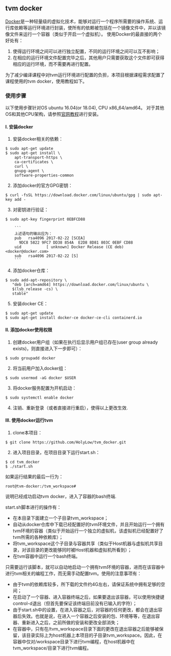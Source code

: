 ## tvm docker

[Docker](https://docs.docker-cn.com/)是一种轻量级的虚拟化技术，能够对运行一个程序所需要的操作系统、运行库依赖等运行环境进行封装，使所有的依赖被包括在一个镜像文件中，并以该镜像文件来运行一个容器（类似于开启一个虚拟机）。
使用Docker的最直接的两个好处有：
1. 使得运行环境之间可以进行独立配置，不同的运行环境之间可以互不影响；
2. 在相应的运行环境文件配置完毕之后，其他用户只需要获取这个文件即可获得相应的运行环境，而不需要再进行配置。

为了减少编译课程中对tvm运行环境进行配置的负担，本项目根据课程需求配置了课程使用的tvm docker，使用教程如下。

### 使用步骤
以下使用步骤针对OS ubuntu 16.04(or 18.04), CPU x86_64/amd64。
对于其他OS和其他CPU架构，请参照[官网教程](https://docs.docker-cn.com/engine/installation/linux/docker-ce/ubuntu/)进行安装。
#### I. 安装docker
1. 安装docker相关的依赖：
```
$ sudo apt-get update
$ sudo apt-get install \
    apt-transport-https \
    ca-certificates \
    curl \
    gnupg-agent \
    software-properties-common
```
2. 添加docker的官方GPG密钥：
```
$ curl -fsSL https://download.docker.com/linux/ubuntu/gpg | sudo apt-key add -
```
3. 对密钥进行验证：
```
$ sudo apt-key fingerprint 0EBFCD88

    ```
    上述语句的输出应为：
    pub   rsa4096 2017-02-22 [SCEA]
      9DC8 5822 9FC7 DD38 854A  E2D8 8D81 803C 0EBF CD88
    uid           [ unknown] Docker Release (CE deb) <docker@docker.com>
    sub   rsa4096 2017-02-22 [S]
    ```
```
4. 添加docker仓库：
```
$ sudo add-apt-repository \
   "deb [arch=amd64] https://download.docker.com/linux/ubuntu \
   $(lsb_release -cs) \
   stable"
```
5. 安装docker CE：
```
$ sudo apt-get update
$ sudo apt-get install docker-ce docker-ce-cli containerd.io
```

#### II. 添加docker使用权限
1. 创建docker用户组（如果在执行后显示用户组已存在(user group already exists)，则直接进入下一步即可）：
```
$ sudo groupadd docker
```
2. 将当前用户加入docker组：
```
$ sudo usermod -aG docker $USER
```
3. 将docker服务配置为开机启动：
```
$ sudo systemctl enable docker
```
4. 注销、重新登录（或者直接进行重启），使得以上更改生效.

#### III. 使用docker运行tvm
1. clone本项目：
```
$ git clone https://github.com/HolyLow/tvm_docker.git
```
2. 进入项目目录，在项目目录下运行start.sh：
```
$ cd tvm_docker
$ ./start.sh
```
如果运行结果的最后一行为：
```
root@tvm-docker:/tvm_workspace# 
```
说明已经成功启动tvm docker，进入了容器的bash终端.

start.sh脚本进行的操作有：
- 在本目录下面建立一个子目录tvm_workspace；
- 自动从docker仓库中下载已经配置好的tvm环境文件，并且开始运行一个拥有tvm环境的容器（类似于开始运行一个独立的虚拟机，该虚拟机已经配置好了tvm所需的各种依赖库）；
- 将tvm_workspace这个子目录与容器共享（类似于Host机器与虚拟机共享目录，对该目录的更改能够同时被Host机器和虚拟机所看到）；
- 在tvm容器中运行一个bash终端。

只需要运行该脚本，就可以自动地启动一个拥有tvm环境的容器，进而在该容器中进行tvm相关的编程工作，而无需手动配置tvm。使用的注意事项有：
- 由于tvm的依赖库较多，所下载的文件约4G左右，请保证系统中拥有足够的空间；
- 在启动了一个容器、进入容器终端之后，如果要退出该容器，可以使用快捷键control-d退出（但首先要保证该终端目前没有已输入的字符）；
- 由于start.sh中的设置，在进入容器之后，对容器的任何更改，都会在退出容器后失效。也就是说，在进入一个容器之后安装的包、环境等等，在退出容器、重新进入之后，之前所做的安装和更改全部消失；
- 在容器中，只有在/tvm_workspace目录下面的更改在退出容器之后能够被保留，该目录实际上为host机器上本项目的子目录tvm_workspace。因此，在容器中仅对/workspace目录下进行tvm编程，在host机器中在tvm_workspace/目录下进行tvm编程。
